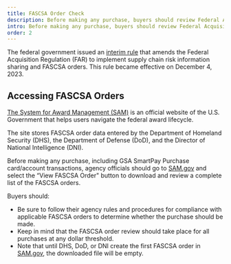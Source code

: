 ```yaml
---
title: FASCSA Order Check
description: Before making any purchase, buyers should review Federal Acquisition Supply Chain Security Act (FASCSA) orders.
intro: Before making any purchase, buyers should review Federal Acquisition Supply Chain Security Act (FASCSA) orders.
order: 2
---
```

The federal government issued an [interim rule](https://www.federalregister.gov/documents/2023/10/05/2023-21320/federal-acquisition-regulation-implementation-of-federal-acquisition-supply-chain-security-act) that amends the Federal Acquisition Regulation (FAR) to implement supply chain risk information sharing and FASCSA orders. This rule became effective on December 4, 2023.

## Accessing FASCSA Orders
[The System for Award Management (SAM)](http://sam.gov) is an official website of the U.S. Government that helps users navigate the federal award lifecycle. 

The site stores FASCSA order data entered by the Department of Homeland Security (DHS), the Department of Defense (DoD), and the Director of National Intelligence (DNI).

Before making any purchase, including GSA SmartPay Purchase card/account transactions, agency officials should go to [SAM.gov](https://sam.gov) and select the “View FASCSA Order" button to download and review a complete list of the FASCSA orders.

Buyers should:
- Be sure to follow their agency rules and procedures for compliance with applicable FASCSA orders to determine whether the purchase should be made. 
- Keep in mind that the FASCSA order review should take place for all purchases at any dollar threshold.
- Note that until DHS, DoD, or DNI create the first FASCSA order in [SAM.gov](https://sam.gov), the downloaded file will be empty.
